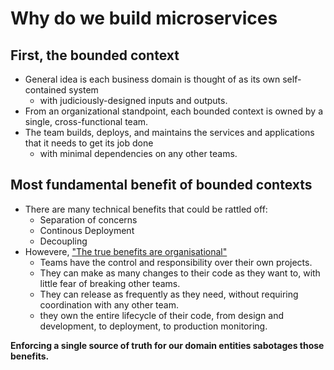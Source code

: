 # Why do we build microservices

## First, the bounded context

- General idea is each business domain is thought of as its own self-contained system 
  - with judiciously-designed inputs and outputs.
- From an organizational standpoint, each bounded context is owned by a single, cross-functional team. 
- The team builds, deploys, and maintains the services and applications that it needs to get its job done
  - with minimal dependencies on any other teams.

## Most fundamental benefit of bounded contexts

- There are many technical benefits that could be rattled off:
  - Separation of concerns
  - Continous Deployment
  - Decoupling
- Howevere, ["The true benefits are organisational"](https://betterprogramming.pub/the-truth-about-your-source-of-truth-a1eb833c2d70)
  - Teams have the control and responsibility over their own projects.
  - They can make as many changes to their code as they want to, with little fear of breaking other teams.
  - They can release as frequently as they need, without requiring coordination with any other team. 
  - they own the entire lifecycle of their code, from design and development, to deployment, to production monitoring.

**Enforcing a single source of truth for our domain entities sabotages those benefits.**

